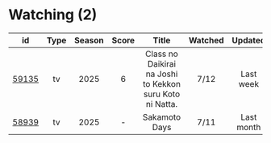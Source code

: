 # Watching (2)

|                      id                      | Type | Season | Score |                           Title                          | Watched |   Updated  | Start Date |
| :------------------------------------------: | :--: | :----: | :---: | :------------------------------------------------------: | :-----: | :--------: | :--------: |
| [59135](https://myanimelist.net/anime/59135) |  tv  |  2025  |   6   | Class no Daikirai na Joshi to Kekkon suru Koto ni Natta. |   7/12  |  Last week | 02/23/2025 |
| [58939](https://myanimelist.net/anime/58939) |  tv  |  2025  |   -   |                       Sakamoto Days                      |   7/11  | Last month | 01/19/2025 |